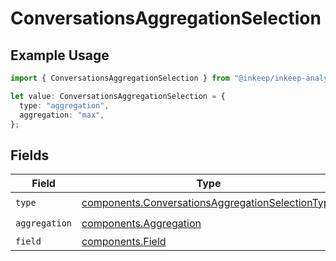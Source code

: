 # ConversationsAggregationSelection

## Example Usage

```typescript
import { ConversationsAggregationSelection } from "@inkeep/inkeep-analytics/models/components";

let value: ConversationsAggregationSelection = {
  type: "aggregation",
  aggregation: "max",
};
```

## Fields

| Field                                                                                                                | Type                                                                                                                 | Required                                                                                                             | Description                                                                                                          |
| -------------------------------------------------------------------------------------------------------------------- | -------------------------------------------------------------------------------------------------------------------- | -------------------------------------------------------------------------------------------------------------------- | -------------------------------------------------------------------------------------------------------------------- |
| `type`                                                                                                               | [components.ConversationsAggregationSelectionType](../../models/components/conversationsaggregationselectiontype.md) | :heavy_check_mark:                                                                                                   | N/A                                                                                                                  |
| `aggregation`                                                                                                        | [components.Aggregation](../../models/components/aggregation.md)                                                     | :heavy_check_mark:                                                                                                   | N/A                                                                                                                  |
| `field`                                                                                                              | [components.Field](../../models/components/field.md)                                                                 | :heavy_minus_sign:                                                                                                   | N/A                                                                                                                  |